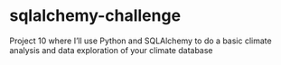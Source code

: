 # sqlalchemy-challenge
Project 10 where I’ll use Python and SQLAlchemy to do a basic climate analysis and data exploration of your climate database
